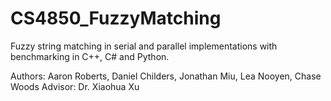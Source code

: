 # CS4850_FuzzyMatching
Fuzzy string matching in serial and parallel implementations with benchmarking in C++, C# and Python.


Authors: Aaron Roberts, Daniel Childers, Jonathan Miu, Lea Nooyen, Chase Woods
Advisor: Dr. Xiaohua Xu
